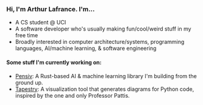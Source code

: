 ### Hi, I'm Arthur Lafrance. I'm...

* A CS student @ UCI
* A software developer who's usually making fun/cool/weird stuff in my free time
* Broadly interested in computer architecture/systems, programming languages, AI/machine learning, & software engineering

#### Some stuff I'm currently working on:

* [Pensiv](https://www.github.com/arthurlafrance/pensiv): A Rust-based AI & machine learning library I'm building from the ground up.
* [Tapestry](https://tapestrylearn.com): A visualization tool that generates diagrams for Python code, inspired by the one and only Professor Pattis.
